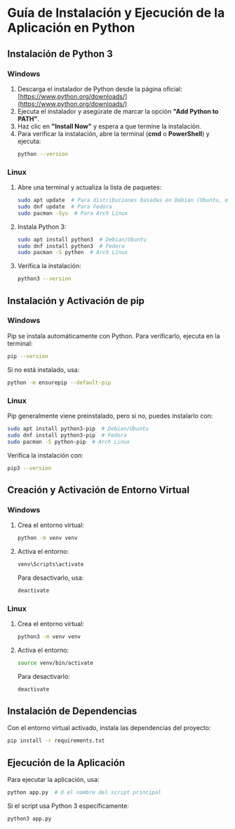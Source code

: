 # Guía de Instalación y Ejecución de la Aplicación en Python

## Instalación de Python 3

### Windows
1. Descarga el instalador de Python desde la página oficial: [https://www.python.org/downloads/](https://www.python.org/downloads/)
2. Ejecuta el instalador y asegúrate de marcar la opción **"Add Python to PATH"**.
3. Haz clic en **"Install Now"** y espera a que termine la instalación.
4. Para verificar la instalación, abre la terminal (**cmd** o **PowerShell**) y ejecuta:
   ```sh
   python --version
   ```

### Linux
1. Abre una terminal y actualiza la lista de paquetes:
   ```sh
   sudo apt update  # Para distribuciones basadas en Debian (Ubuntu, etc.)
   sudo dnf update  # Para Fedora
   sudo pacman -Syu  # Para Arch Linux
   ```
2. Instala Python 3:
   ```sh
   sudo apt install python3  # Debian/Ubuntu
   sudo dnf install python3  # Fedora
   sudo pacman -S python  # Arch Linux
   ```
3. Verifica la instalación:
   ```sh
   python3 --version
   ```

## Instalación y Activación de pip

### Windows
Pip se instala automáticamente con Python. Para verificarlo, ejecuta en la terminal:
```sh
pip --version
```
Si no está instalado, usa:
```sh
python -m ensurepip --default-pip
```

### Linux
Pip generalmente viene preinstalado, pero si no, puedes instalarlo con:
```sh
sudo apt install python3-pip  # Debian/Ubuntu
sudo dnf install python3-pip  # Fedora
sudo pacman -S python-pip  # Arch Linux
```
Verifica la instalación con:
```sh
pip3 --version
```

## Creación y Activación de Entorno Virtual

### Windows
1. Crea el entorno virtual:
   ```sh
   python -m venv venv
   ```
2. Activa el entorno:
   ```sh
   venv\Scripts\activate
   ```
   Para desactivarlo, usa:
   ```sh
   deactivate
   ```

### Linux
1. Crea el entorno virtual:
   ```sh
   python3 -m venv venv
   ```
2. Activa el entorno:
   ```sh
   source venv/bin/activate
   ```
   Para desactivarlo:
   ```sh
   deactivate
   ```

## Instalación de Dependencias
Con el entorno virtual activado, instala las dependencias del proyecto:
```sh
pip install -r requirements.txt
```

## Ejecución de la Aplicación
Para ejecutar la aplicación, usa:
```sh
python app.py  # O el nombre del script principal
```
Si el script usa Python 3 específicamente:
```sh
python3 app.py
